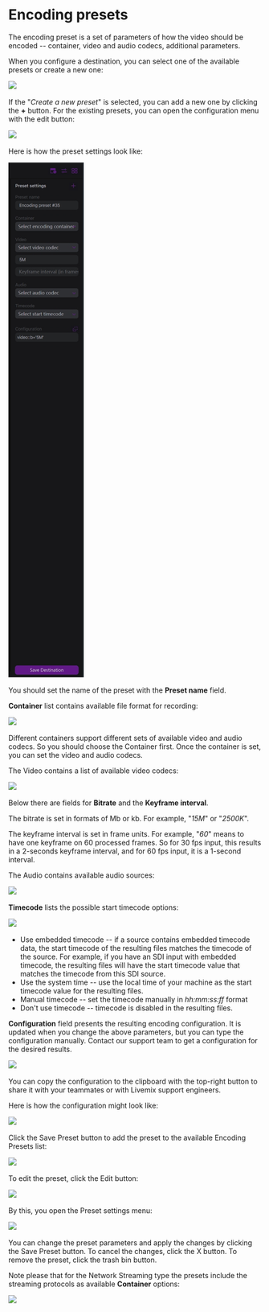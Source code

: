 # Encoding presets

The encoding preset is a set of parameters of how the video should be encoded -- container, video and audio codecs, additional parameters.

When you configure a destination, you can select one of the available presets or create a new one:

![](https://2640386862-files.gitbook.io/\~/files/v0/b/gitbook-legacy-files/o/assets%2F-MWeDSPKGN0gVp2Gooat%2F-Mb1dKgxEM\_leS1EgCqR%2F-Mb1drCV\_YWY9PMiirwb%2Fimage.png?alt=media\&token=690f9c7d-0d90-4446-b063-8537789024c6)

If the "_Create a new preset_" is selected, you can add a new one by clicking the **+** button. For the existing presets, you can open the configuration menu with the edit button:

![](https://2640386862-files.gitbook.io/\~/files/v0/b/gitbook-legacy-files/o/assets%2F-MWeDSPKGN0gVp2Gooat%2F-Mb1dKgxEM\_leS1EgCqR%2F-Mb1dwsqH-rTDlSgVMEC%2Fimage.png?alt=media\&token=8a4e24d4-92b3-4cd6-8f17-293ba19a344b)

Here is how the preset settings look like:

![](.gitbook/assets/右边设置栏.png)

You should set the name of the preset with the **Preset name** field.

**Container** list contains available file format for recording:

![](https://2640386862-files.gitbook.io/\~/files/v0/b/gitbook-legacy-files/o/assets%2F-MWeDSPKGN0gVp2Gooat%2F-Mb1c\_q0l6IvvRtvy5Tz%2F-Mb1cpjxkAgxV5lErMbg%2Fimage.png?alt=media\&token=748b9c42-26ab-46c5-9f33-96cb8fedf77c)

Different containers support different sets of available video and audio codecs. So you should choose the Container first. Once the container is set, you can set the video and audio codecs.

The Video contains a list of available video codecs:

![](https://2640386862-files.gitbook.io/\~/files/v0/b/gitbook-legacy-files/o/assets%2F-MWeDSPKGN0gVp2Gooat%2F-MXGfIUdqxTo3qjQvRhl%2F-MXGz0Kg-Cu4Z\_av8xlC%2Fimage.png?alt=media\&token=47149602-75f8-4fb9-8d3e-83cb7cdbdeff)

Below there are fields for **Bitrate** and the **Keyframe interval**.

The bitrate is set in formats of Mb or kb. For example, "_15M_" or "_2500K_".

The keyframe interval is set in frame units. For example, "_60_" means to have one keyframe on 60 processed frames. So for 30 fps input, this results in a 2-seconds keyframe interval, and for 60 fps input, it is a 1-second interval.

The Audio contains available audio sources:

![](https://2640386862-files.gitbook.io/\~/files/v0/b/gitbook-legacy-files/o/assets%2F-MWeDSPKGN0gVp2Gooat%2F-MXGfIUdqxTo3qjQvRhl%2F-MXH-0i07gYSMGhgSUK-%2Fimage.png?alt=media\&token=cdccf77c-e671-4552-8557-4f6d76eeed43)

**Timecode** lists the possible start timecode options:

![](https://2640386862-files.gitbook.io/\~/files/v0/b/gitbook-legacy-files/o/assets%2F-MWeDSPKGN0gVp2Gooat%2F-Mb1c\_q0l6IvvRtvy5Tz%2F-Mb1d1YrPGw\_UGZDEqm-%2Fimage.png?alt=media\&token=6d451a34-00e4-4c38-ac2a-49f757d5c595)

* Use embedded timecode -- if a source contains embedded timecode data, the start timecode of the resulting files matches the timecode of the source. For example, if you have an SDI input with embedded timecode, the resulting files will have the start timecode value that matches the timecode from this SDI source.
* Use the system time -- use the local time of your machine as the start timecode value for the resulting files.
* Manual timecode -- set the timecode manually in _hh:mm:ss:ff_ format
* Don't use timecode -- timecode is disabled in the resulting files.

**Configuration** field presents the resulting encoding configuration. It is updated when you change the above parameters, but you can type the configuration manually. Contact our support team to get a configuration for the desired results.

![](https://2640386862-files.gitbook.io/\~/files/v0/b/gitbook-legacy-files/o/assets%2F-MWeDSPKGN0gVp2Gooat%2F-MXGfIUdqxTo3qjQvRhl%2F-MXH0BAw4miGfqK8riaz%2Fimage.png?alt=media\&token=90e1c012-dee1-4b0b-a690-c9d2156ed12f)

You can copy the configuration to the clipboard with the top-right button to share it with your teammates or with Livemix support engineers.

Here is how the configuration might look like:

![](https://2640386862-files.gitbook.io/\~/files/v0/b/gitbook-legacy-files/o/assets%2F-MWeDSPKGN0gVp2Gooat%2F-MXGfIUdqxTo3qjQvRhl%2F-MXH0X-eidkA5wtQ3C-u%2Fimage.png?alt=media\&token=debcdfb5-7bad-4f8b-8916-041e67994315)

Click the Save Preset button to add the preset to the available Encoding Presets list:

![](https://2640386862-files.gitbook.io/\~/files/v0/b/gitbook-legacy-files/o/assets%2F-MWeDSPKGN0gVp2Gooat%2F-MXGfIUdqxTo3qjQvRhl%2F-MXH0lb\_nDG0jNnx6ZQh%2Fimage.png?alt=media\&token=b1701039-98e5-4007-89a1-f7f211406231)

To edit the preset, click the Edit button:

![](https://2640386862-files.gitbook.io/\~/files/v0/b/gitbook-legacy-files/o/assets%2F-MWeDSPKGN0gVp2Gooat%2F-MXGfIUdqxTo3qjQvRhl%2F-MXH0utRBtJ9gurr9Fpl%2Fimage.png?alt=media\&token=20074e59-19e1-4de7-9e49-e4616d006b32)

By this, you open the Preset settings menu:

![](https://2640386862-files.gitbook.io/\~/files/v0/b/gitbook-legacy-files/o/assets%2F-MWeDSPKGN0gVp2Gooat%2F-MXGfIUdqxTo3qjQvRhl%2F-MXH15SPeeg5W0LED0Zx%2Fimage.png?alt=media\&token=8c9c2f2f-d2a2-4209-9e76-1b47ae836d74)

You can change the preset parameters and apply the changes by clicking the Save Preset button. To cancel the changes, click the X button. To remove the preset, click the trash bin button.

Note please that for the Network Streaming type the presets include the streaming protocols as available **Container** options:

![](https://2640386862-files.gitbook.io/\~/files/v0/b/gitbook-legacy-files/o/assets%2F-MWeDSPKGN0gVp2Gooat%2F-Mb1dKgxEM\_leS1EgCqR%2F-Mb1d\_Ft7sOzICu8eQeH%2Fimage.png?alt=media\&token=eb4a329a-a46c-42ac-9e5f-e19f8fb8b967)
